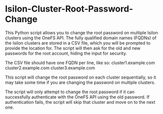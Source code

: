 # Isilon-Cluster-Root-Password-Change

This Python script allows you to change the root password on multiple Isilon clusters using the OneFS API. The fully qualified domain names (FQDNs) of the Isilon clusters are stored in a CSV file, which you will be prompted to provide the location for. The script will then ask for the old and new passwords for the root account, hiding the input for security.


The CSV file should have one FQDN per line, like so:
cluster1.example.com
cluster2.example.com
cluster3.example.com


This script will change the root password on each cluster sequentially, so it may take some time if you are changing the password on multiple clusters.

The script will only attempt to change the root password if it can successfully authenticate with the OneFS API using the old password. If authentication fails, the script will skip that cluster and move on to the next one.
